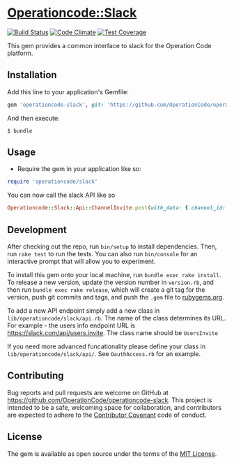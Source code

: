# [Operationcode::Slack](https://github.com/OperationCode/operationcode-slack)

[![Build Status](https://travis-ci.org/OperationCode/operationcode-slack.svg?branch=master)](https://travis-ci.org/OperationCode/operationcode-slack)
[![Code Climate](https://codeclimate.com/github/OperationCode/operationcode-slack/badges/gpa.svg)](https://codeclimate.com/github/OperationCode/operationcode-slack)
[![Test Coverage](https://codeclimate.com/github/OperationCode/operationcode-slack/badges/coverage.svg)](https://codeclimate.com/github/OperationCode/operationcode-slack/coverage)

This gem provides a common interface to slack for the Operation Code platform.

## Installation

Add this line to your application's Gemfile:

```ruby
gem 'operationcode-slack', git: 'https://github.com/OperationCode/operationcode-slack'
```

And then execute:

    $ bundle

## Usage

* Require the gem in your application like so:
```ruby
require 'operationcode/slack'
```

You can now call the slack API like so

```ruby
Operationcode::Slack::Api::ChannelInvite.post(with_data: { channel_id: '1234', user: 'ID1234' })
```

## Development

After checking out the repo, run `bin/setup` to install dependencies. Then, run `rake test` to run the tests. You can also run `bin/console` for an interactive prompt that will allow you to experiment.

To install this gem onto your local machine, run `bundle exec rake install`. To release a new version, update the version number in `version.rb`, and then run `bundle exec rake release`, which will create a git tag for the version, push git commits and tags, and push the `.gem` file to [rubygems.org](https://rubygems.org).

To add a new API endpoint simply add a new class in ```lib/operationcode/slack/api.rb```. The name of the class determines its URL.
For example - the users info endpoint URL is https://slack.com/api/users.invite. The class name should be ```UsersInvite```

If you need more advanced funcationality please define your class in ```lib/operationcode/slack/api/```. See ```OauthAccess.rb``` for an example.

## Contributing

Bug reports and pull requests are welcome on GitHub at https://github.com/OperationCode/operationcode-slack. This project is intended to be a safe, welcoming space for collaboration, and contributors are expected to adhere to the [Contributor Covenant](http://contributor-covenant.org) code of conduct.


## License

The gem is available as open source under the terms of the [MIT License](http://opensource.org/licenses/MIT).
